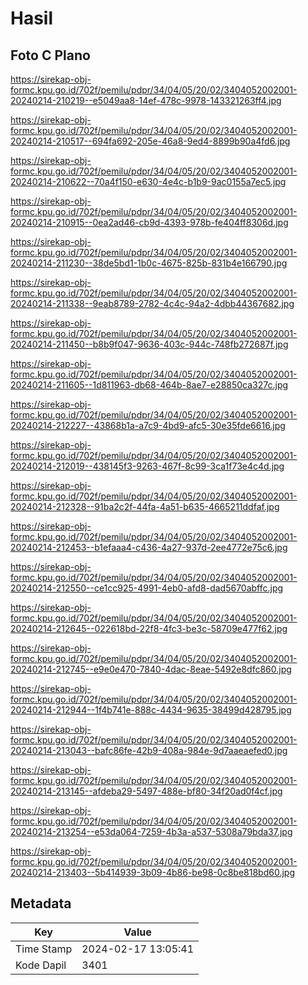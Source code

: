 # Hasil

## Foto C Plano

https://sirekap-obj-formc.kpu.go.id/702f/pemilu/pdpr/34/04/05/20/02/3404052002001-20240214-210219--e5049aa8-14ef-478c-9978-143321263ff4.jpg

https://sirekap-obj-formc.kpu.go.id/702f/pemilu/pdpr/34/04/05/20/02/3404052002001-20240214-210517--694fa692-205e-46a8-9ed4-8899b90a4fd6.jpg

https://sirekap-obj-formc.kpu.go.id/702f/pemilu/pdpr/34/04/05/20/02/3404052002001-20240214-210622--70a4f150-e630-4e4c-b1b9-9ac0155a7ec5.jpg

https://sirekap-obj-formc.kpu.go.id/702f/pemilu/pdpr/34/04/05/20/02/3404052002001-20240214-210915--0ea2ad46-cb9d-4393-978b-fe404ff8306d.jpg

https://sirekap-obj-formc.kpu.go.id/702f/pemilu/pdpr/34/04/05/20/02/3404052002001-20240214-211230--38de5bd1-1b0c-4675-825b-831b4e166790.jpg

https://sirekap-obj-formc.kpu.go.id/702f/pemilu/pdpr/34/04/05/20/02/3404052002001-20240214-211338--9eab8789-2782-4c4c-94a2-4dbb44367682.jpg

https://sirekap-obj-formc.kpu.go.id/702f/pemilu/pdpr/34/04/05/20/02/3404052002001-20240214-211450--b8b9f047-9636-403c-944c-748fb272687f.jpg

https://sirekap-obj-formc.kpu.go.id/702f/pemilu/pdpr/34/04/05/20/02/3404052002001-20240214-211605--1d811963-db68-464b-8ae7-e28850ca327c.jpg

https://sirekap-obj-formc.kpu.go.id/702f/pemilu/pdpr/34/04/05/20/02/3404052002001-20240214-212227--43868b1a-a7c9-4bd9-afc5-30e35fde6616.jpg

https://sirekap-obj-formc.kpu.go.id/702f/pemilu/pdpr/34/04/05/20/02/3404052002001-20240214-212019--438145f3-9263-467f-8c99-3ca1f73e4c4d.jpg

https://sirekap-obj-formc.kpu.go.id/702f/pemilu/pdpr/34/04/05/20/02/3404052002001-20240214-212328--91ba2c2f-44fa-4a51-b635-4665211ddfaf.jpg

https://sirekap-obj-formc.kpu.go.id/702f/pemilu/pdpr/34/04/05/20/02/3404052002001-20240214-212453--b1efaaa4-c436-4a27-937d-2ee4772e75c6.jpg

https://sirekap-obj-formc.kpu.go.id/702f/pemilu/pdpr/34/04/05/20/02/3404052002001-20240214-212550--ce1cc925-4991-4eb0-afd8-dad5670abffc.jpg

https://sirekap-obj-formc.kpu.go.id/702f/pemilu/pdpr/34/04/05/20/02/3404052002001-20240214-212645--022618bd-22f8-4fc3-be3c-58709e477f62.jpg

https://sirekap-obj-formc.kpu.go.id/702f/pemilu/pdpr/34/04/05/20/02/3404052002001-20240214-212745--e9e0e470-7840-4dac-8eae-5492e8dfc860.jpg

https://sirekap-obj-formc.kpu.go.id/702f/pemilu/pdpr/34/04/05/20/02/3404052002001-20240214-212944--1f4b741e-888c-4434-9635-38499d428795.jpg

https://sirekap-obj-formc.kpu.go.id/702f/pemilu/pdpr/34/04/05/20/02/3404052002001-20240214-213043--bafc86fe-42b9-408a-984e-9d7aaeaefed0.jpg

https://sirekap-obj-formc.kpu.go.id/702f/pemilu/pdpr/34/04/05/20/02/3404052002001-20240214-213145--afdeba29-5497-488e-bf80-34f20ad0f4cf.jpg

https://sirekap-obj-formc.kpu.go.id/702f/pemilu/pdpr/34/04/05/20/02/3404052002001-20240214-213254--e53da064-7259-4b3a-a537-5308a79bda37.jpg

https://sirekap-obj-formc.kpu.go.id/702f/pemilu/pdpr/34/04/05/20/02/3404052002001-20240214-213403--5b414939-3b09-4b86-be98-0c8be818bd60.jpg


## Metadata

| Key        | Value               |
| ---------- | ------------------- |
| Time Stamp | 2024-02-17 13:05:41 |
| Kode Dapil | 3401                |



